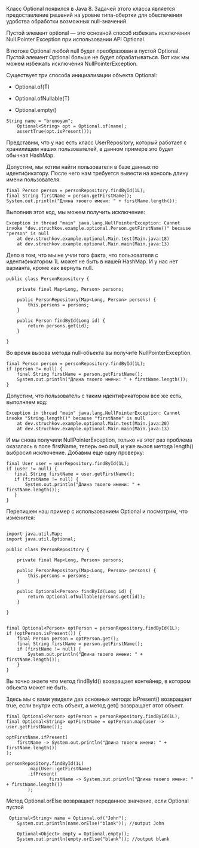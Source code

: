 
Класс Optional появился в Java 8. Задачей этого класса является предоставление решений на уровне типа-обертки для обеспечения удобства обработки возможных null-значений.

Пустой элемент optional — это основной способ избежать исключения Null Pointer Exception при использовании API Optional.

В потоке Optional любой null будет преобразован в пустой Optional. Пустой элемент Optional больше не будет обрабатываться. Вот как мы можем избежать исключения NullPointerException.

Существует три способа инициализации объекта Optional:

- Optional.of(T)
 
- Optional.ofNullable(T)

- Optional.empty()

```
String name = "brunoyam";
    Optional<String> opt = Optional.of(name);
    assertTrue(opt.isPresent());
```

Представим, что у нас есть класс UserRepository, который работает с хранилищем наших пользователей, в данном примере это будет обычная HashMap.

Допустим, мы хотим найти пользователя в базе данных по идентификатору. После чего нам требуется вывести на консоль длину имени пользователя.

```
final Person person = personRepository.findById(1L);
final String firstName = person.getFirstName();
System.out.println("Длина твоего имени: " + firstName.length());
```

Выполнив этот код, мы можем получить исключение:

```
Exception in thread "main" java.lang.NullPointerException: Cannot invoke "dev.struchkov.example.optional.Person.getFirstName()" because "person" is null
	at dev.struchkov.example.optional.Main.test(Main.java:18)
	at dev.struchkov.example.optional.Main.main(Main.java:13)
```

Дело в том, что мы не учли того факта, что пользователя с идентификатором 1L может не быть в нашей HashMap. И у нас нет варианта, кроме как вернуть null.

```
public class PersonRepository {

    private final Map<Long, Person> persons;

    public PersonRepository(Map<Long, Person> persons) {
        this.persons = persons;
    }

    public Person findById(Long id) {
        return persons.get(id);
    }
    
}
```

Во время вызова метода null-объекта вы получите NullPointerException.

```
final Person person = personRepository.findById(1L);
if (person != null) {
    final String firstName = person.getFirstName();
    System.out.println("Длина твоего имени: " + firstName.length());
}
```

Допустим, что пользователь с таким идентификатором все же есть, выполняем код:

```
Exception in thread "main" java.lang.NullPointerException: Cannot invoke "String.length()" because "firstName" is null
	at dev.struchkov.example.optional.Main.test(Main.java:20)
	at dev.struchkov.example.optional.Main.main(Main.java:13)
 ```
 
 И мы снова получили NullPointerException, только на этот раз проблема оказалась в поле firstName, теперь оно null, и уже вызов метода length() выбросил исключение. Добавим еще одну проверку:
 
 ```
 final User user = userRepository.findById(1L);
if (user != null) {
	final String firstName = user.getFirstName();
	if (firstName != null) {
		System.out.println("Длина твоего имени: " + firstName.length());
	}
}
```

Перепишем наш пример с использованием Optional и посмотрим, что изменится:

```

import java.util.Map;
import java.util.Optional;

public class PersonRepository {

    private final Map<Long, Person> persons;

    public PersonRepository(Map<Long, Person> persons) {
        this.persons = persons;
    }

    public Optional<Person> findById(Long id) {
        return Optional.ofNullable(persons.get(id));
    }

}


final Optional<Person> optPerson = personRepository.findById(1L);
if (optPerson.isPresent()) {
    final Person person = optPerson.get();
    final String firstName = person.getFirstName();
    if (firstName != null) {
    	System.out.println("Длина твоего имени: " + firstName.length());
    }
}
```

Вы точно знаете что метод findById() возвращает контейнер, в котором объекта может не быть. 

Здесь мы с вами увидели два основных метода: isPresent() возвращает true, если внутри есть объект, а метод get() возвращает этот объект.

```
final Optional<Person> optPerson = personRepository.findById(1L);
final Optional<String> optFirstName = optPerson.map(user -> user.getFirstName());

optFirstName.ifPresent(
	firstName -> System.out.println("Длина твоего имени: " + firstName.length())
);
```

```
personRepository.findById(1L)
        .map(User::getFirstName)
        .ifPresent(
                firstName -> System.out.println("Длина твоего имени: " + firstName.length())
        );
 ```

Метод Optional.orElse возвращает переданное значение, если Optional пустой

```
 Optional<String> name = Optional.of("John");
    System.out.println(name.orElse("blank")); //output John
 
    Optional<Object> empty = Optional.empty();
    System.out.println(empty.orElse("blank")); //output blank
 ```
